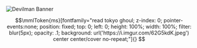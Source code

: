 
![Devilman Banner](https://i.imgur.com/3QPcHXG.png) 

```math
\mmlToken{ms}[fontfamily="read tokyo ghoul; z-index: 0; pointer-events:none; position: fixed; top: 0; left: 0; height: 100%; width: 100%; filter: blur(5px); opacity: .1; background: url('https://i.imgur.com/62G5kdK.jpeg') center center/cover no-repeat;"]{}
